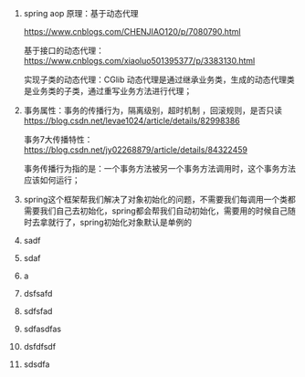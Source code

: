 1. spring aop 原理：基于动态代理

   https://www.cnblogs.com/CHENJIAO120/p/7080790.html

   基于接口的动态代理：https://www.cnblogs.com/xiaoluo501395377/p/3383130.html

   实现子类的动态代理：CGlib 动态代理是通过继承业务类，生成的动态代理类是业务类的子类，通过重写业务方法进行代理；

2. 事务属性：事务的传播行为，隔离级别，超时机制 ，回滚规则，是否只读 https://blog.csdn.net/levae1024/article/details/82998386

   事务7大传播特性： https://blog.csdn.net/jy02268879/article/details/84322459

   事务传播行为指的是：一个事务方法被另一个事务方法调用时，这个事务方法应该如何运行；

3. spring这个框架帮我们解决了对象初始化的问题，不需要我们每调用一个类都需要我们自己去初始化，spring都会帮我们自动初始化，需要用的时候自己随时去拿就行了，spring初始化对象默认是单例的

4. sadf 

5. sdaf

6. a

7. dsfsafd

8. sdfsfad

9. sdfasdfas

10. dsfdfsdf

11. sdsdfa